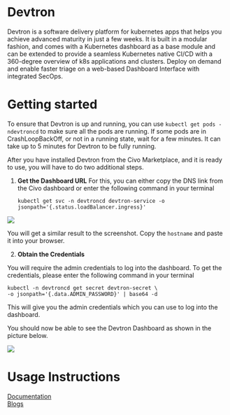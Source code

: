 # Devtron

Devtron is a software delivery platform for kubernetes apps that helps you achieve advanced maturity in just a few weeks. It is built in a modular fashion, and comes with a Kubernetes dashboard as a base module and can be extended to provide a seamless Kubernetes native CI/CD with a 360-degree overview of k8s applications and clusters. Deploy on demand and enable faster triage on a web-based Dashboard Interface with integrated SecOps.

# Getting started

To ensure that Devtron is up and running, you can use `kubectl get pods -ndevtroncd` to make sure all the pods are running. If some pods are in CrashLoopBackOff, or not in a running state, wait for a few minutes. It can take up to 5 minutes for Devtron to be fully running.

After you have installed Devtron from the Civo Marketplace, and it is ready to use, you will have to do two additional steps.

1. **Get the Dashboard URL**
    For this, you can either copy the DNS link from the Civo dashboard or enter the following command in your terminal
    ```
    kubectl get svc -n devtroncd devtron-service -o jsonpath='{.status.loadBalancer.ingress}'
    ```

![](https://i.imgur.com/ClnMpGK.png)

You will get a similar result to the screenshot. Copy the `hostname` and paste it into your browser.

2. **Obtain the Credentials**

You will require the admin credentials to log into the dashboard. To get the credentials, please enter the following command in your terminal
 
 ``` 
kubectl -n devtroncd get secret devtron-secret \
-o jsonpath='{.data.ADMIN_PASSWORD}' | base64 -d
```
This will give you the admin credentials which you can use to log into the dashboard.

You should now be able to see the Devtron Dashboard as shown in the picture below.

![](https://i.imgur.com/25YjmrE.png) 

# Usage Instructions

[Documentation](https://docs.devtron.ai/) <br/>
[Blogs](https://devtron.ai/blog/) <br/>


